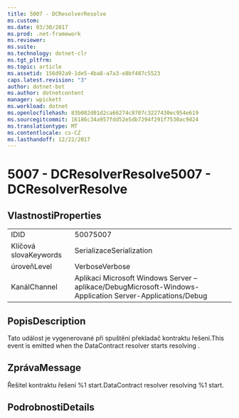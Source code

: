 ```yaml
---
title: 5007 - DCResolverResolve
ms.custom: 
ms.date: 03/30/2017
ms.prod: .net-framework
ms.reviewer: 
ms.suite: 
ms.technology: dotnet-clr
ms.tgt_pltfrm: 
ms.topic: article
ms.assetid: 156d92a9-1de5-4ba8-a7a3-e8bf487c5523
caps.latest.revision: "3"
author: dotnet-bot
ms.author: dotnetcontent
manager: wpickett
ms.workload: dotnet
ms.openlocfilehash: 83b082d01d2ca66274c8707c3227430ec954e619
ms.sourcegitcommit: 16186c34a957fdd52e5db7294f291f7530ac9d24
ms.translationtype: MT
ms.contentlocale: cs-CZ
ms.lasthandoff: 12/22/2017
---
```

# <a name="5007---dcresolverresolve"></a><span data-ttu-id="badd3-102">5007 - DCResolverResolve</span><span class="sxs-lookup"><span data-stu-id="badd3-102">5007 - DCResolverResolve</span></span>
## <a name="properties"></a><span data-ttu-id="badd3-103">Vlastnosti</span><span class="sxs-lookup"><span data-stu-id="badd3-103">Properties</span></span>  
  
|||  
|-|-|  
|<span data-ttu-id="badd3-104">ID</span><span class="sxs-lookup"><span data-stu-id="badd3-104">ID</span></span>|<span data-ttu-id="badd3-105">5007</span><span class="sxs-lookup"><span data-stu-id="badd3-105">5007</span></span>|  
|<span data-ttu-id="badd3-106">Klíčová slova</span><span class="sxs-lookup"><span data-stu-id="badd3-106">Keywords</span></span>|<span data-ttu-id="badd3-107">Serializace</span><span class="sxs-lookup"><span data-stu-id="badd3-107">Serialization</span></span>|  
|<span data-ttu-id="badd3-108">úroveň</span><span class="sxs-lookup"><span data-stu-id="badd3-108">Level</span></span>|<span data-ttu-id="badd3-109">Verbose</span><span class="sxs-lookup"><span data-stu-id="badd3-109">Verbose</span></span>|  
|<span data-ttu-id="badd3-110">Kanál</span><span class="sxs-lookup"><span data-stu-id="badd3-110">Channel</span></span>|<span data-ttu-id="badd3-111">Aplikaci Microsoft Windows Server – aplikace/Debug</span><span class="sxs-lookup"><span data-stu-id="badd3-111">Microsoft-Windows-Application Server-Applications/Debug</span></span>|  
  
## <a name="description"></a><span data-ttu-id="badd3-112">Popis</span><span class="sxs-lookup"><span data-stu-id="badd3-112">Description</span></span>  
 <span data-ttu-id="badd3-113">Tato událost je vygenerované při spuštění překladač kontraktu řešení.</span><span class="sxs-lookup"><span data-stu-id="badd3-113">This event is emitted when the DataContract resolver starts resolving .</span></span>  
  
## <a name="message"></a><span data-ttu-id="badd3-114">Zpráva</span><span class="sxs-lookup"><span data-stu-id="badd3-114">Message</span></span>  
 <span data-ttu-id="badd3-115">Řešitel kontraktu řešení %1 start.</span><span class="sxs-lookup"><span data-stu-id="badd3-115">DataContract resolver resolving %1 start.</span></span>  
  
## <a name="details"></a><span data-ttu-id="badd3-116">Podrobnosti</span><span class="sxs-lookup"><span data-stu-id="badd3-116">Details</span></span>
